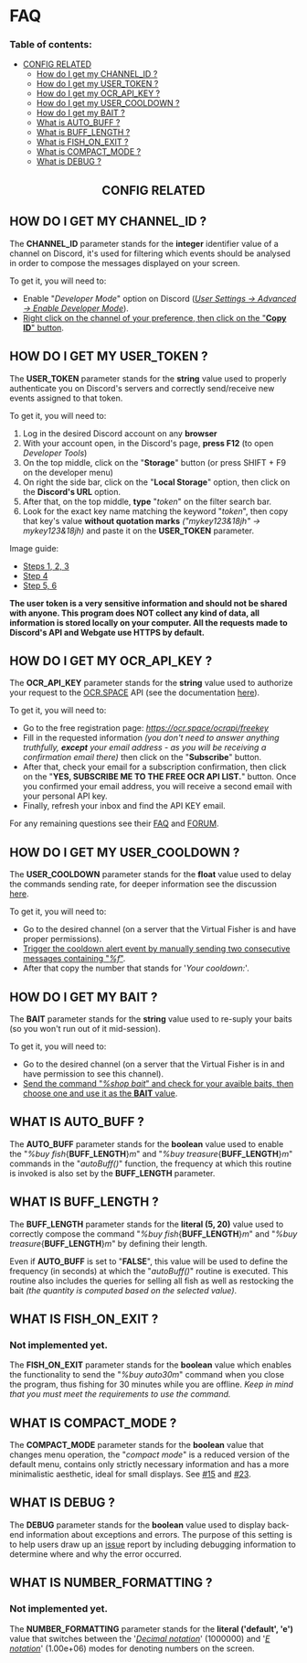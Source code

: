 # FAQ 

### Table of contents:
<!-- no toc -->
- [CONFIG RELATED](#config-related)
  - [How do I get my CHANNEL_ID ?](#how-do-i-get-my-channel_id-)
  - [How do I get my USER_TOKEN ?](#how-do-i-get-my-user_token-)
  - [How do I get my OCR_API_KEY ?](#how-do-i-get-my-ocr_api_key-)
  - [How do I get my USER_COOLDOWN ?](#how-do-i-get-my-user_cooldown-)
  - [How do I get my BAIT ?](#how-do-i-get-my-bait-)
  - [What is AUTO_BUFF ?](#what-is-auto_buff-)
  - [What is BUFF_LENGTH ?](#what-is-buff_length-)
  - [What is FISH_ON_EXIT ?](#what-is-fish_on_exit-)
  - [What is COMPACT_MODE ?](#what-is-compact_mode-)
  - [What is DEBUG ?](#what-is-debug-)
<!-- - [SYSTEM RELATED](#system-related) -->
  

## <p align='center'>CONFIG RELATED</p>

## HOW DO I GET MY CHANNEL_ID ?
The **CHANNEL_ID** parameter stands for the **integer** identifier value of a channel on Discord, it's used for filtering which events should be analysed in order to compose the messages displayed on your screen.

To get it, you will need to:
- Enable "*Developer Mode*" option on Discord ([*User Settings -> Advanced -> Enable Developer Mode*](https://img001.prntscr.com/file/img001/NzQmu739QQe5E6UmetJadA.png)).
- [Right click on the channel of your preference, then click on the "**Copy ID**" button](https://img001.prntscr.com/file/img001/dcwjC6w9TzuTv4sMmyfbzw.png).

## HOW DO I GET MY USER_TOKEN ?
The **USER_TOKEN** parameter stands for the **string** value used to properly authenticate you on Discord's servers and correctly send/receive new events assigned to that token.

To get it, you will need to:
1. Log in the desired Discord account on any **browser**
2. With your account open, in the Discord's page, **press F12** (to open *Developer Tools*)
3. On the top middle, click on the "**Storage**" button (or press SHIFT + F9 on the developer menu)
4. On right the side bar, click on the "**Local Storage**" option, then click on the **Discord's URL** option.
5. After that, on the top middle, **type** "*token*" on the filter search bar.
6. Look for the exact key name matching the keyword "*token*", then copy that key's value **without quotation marks** *("mykey123&18jh" -> mykey123&18jh)* and paste it on the **USER_TOKEN** parameter.

Image guide:
- [Steps 1, 2, 3](https://img001.prntscr.com/file/img001/2Xfy-1NYSRmXAnBr3dLgjw.png)
- [Step 4](https://img001.prntscr.com/file/img001/NiJm1v9TRB6zIOT4Nf1ZCA.png)
- [Step 5, 6](https://img001.prntscr.com/file/img001/TDpMd3c0Te2U6qo8LLDTLQ.png)

**The user token is a very sensitive information and should not be shared with anyone. This program does NOT collect any kind of data, all information is stored locally on your computer. All the requests made to Discord's API and Webgate use HTTPS by default.**

## HOW DO I GET MY OCR_API_KEY ?
The **OCR_API_KEY** parameter stands for the **string** value used to authorize your request to the [OCR.SPACE](https://ocr.space/) API (see the documentation [here](https://ocr.space/OCRAPI)).

To get it, you will need to:
- Go to the free registration page: *https://ocr.space/ocrapi/freekey*
- Fill in the requested information *(you don't need to answer anything truthfully, **except** your email address - as you will be receiving a confirmation email there)* then click on the "**Subscribe**" button.
- After that, check your email for a subscription confirmation, then click on the "**YES, SUBSCRIBE ME TO THE FREE OCR API LIST.**" button. Once you confirmed your email address, you will receive a second email with your personal API key.
- Finally, refresh your inbox and find the API KEY email. 

For any remaining questions see their [FAQ](https://ocr.space/faq) and [FORUM](https://forum.ui.vision/c/ocr-api/10).

## HOW DO I GET MY USER_COOLDOWN ?
The **USER_COOLDOWN** parameter stands for the **float** value used to delay the commands sending rate, for deeper information see the discussion [here](https://github.com/thejoabo/virtualfisher-bot/discussions/12).

To get it, you will need to:
- Go to the desired channel (on a server that the Virtual Fisher is and have proper permissions).
- [Trigger the cooldown alert event by manually sending two consecutive messages containing "*%f*"](https://img001.prntscr.com/file/img001/QLZR2fifRReKyK_SOiG-4A.png).
- After that copy the number that stands for '*Your cooldown:*'.

## HOW DO I GET MY BAIT ?
The **BAIT** parameter stands for the **string** value used to re-suply your baits (so you won't run out of it mid-session).

To get it, you will need to:
- Go to the desired channel (on a server that the Virtual Fisher is in and have permission to see this channel).
- [Send the command "*%shop bait*" and check for your avaible baits, then choose one and use it as the **BAIT** value](https://img001.prntscr.com/file/img001/4g2tz06eTQ6YGBek7AwW6w.png).

## WHAT IS AUTO_BUFF ?
The **AUTO_BUFF** parameter stands for the **boolean** value used to enable the "*%buy fish*{**BUFF_LENGTH**}*m*" and "*%buy treasure*{**BUFF_LENGTH**}*m*" commands in the "*autoBuff()*" function, the frequency at which this routine is invoked is also set by the **BUFF_LENGTH** parameter.

## WHAT IS BUFF_LENGTH ?
The **BUFF_LENGTH** parameter stands for the **literal (5, 20)** value used to correctly compose the command "*%buy fish*{**BUFF_LENGTH**}*m*" and "*%buy treasure*{**BUFF_LENGTH**}*m*" by defining their length. 

Even if **AUTO_BUFF** is set to "**FALSE**", this value will be used to define the frequency (in seconds) at which the "*autoBuff()*" routine is executed. This routine also includes the queries for selling all fish as well as restocking the bait *(the quantity is computed based on the selected value)*.


## WHAT IS FISH_ON_EXIT ?
### **Not implemented yet.**
The **FISH_ON_EXIT** parameter stands for the **boolean** value which enables the functionality to send the "*%buy auto30m*" command when you close the program, thus fishing for 30 minutes while you are offline. *Keep in mind that you must meet the requirements to use the command.*

## WHAT IS COMPACT_MODE ?
The **COMPACT_MODE** parameter stands for the **boolean** value that changes menu operation, the "*compact mode*" is a reduced version of the default menu, contains only strictly necessary information and has a more minimalistic aesthetic, ideal for small displays. See [#15](https://github.com/thejoabo/virtualfisher-bot/issues/15) and [#23](https://github.com/thejoabo/virtualfisher-bot/discussions/23).

## WHAT IS DEBUG ?
The **DEBUG** parameter stands for the **boolean** value used to display back-end information about exceptions and errors. The purpose of this setting is to help users draw up an [issue](https://github.com/thejoabo/virtualfisher-bot/issues/new) report by including debugging information to determine where and why the error occurred.

## WHAT IS NUMBER_FORMATTING ?
### **Not implemented yet.**
The **NUMBER_FORMATTING** parameter stands for the **literal ('default', 'e')** value that switches between the '[*Decimal notation*](https://en.wikipedia.org/wiki/Decimal#Decimal_notation)' (1000000) and '[*E notation*](https://en.wikipedia.org/wiki/Scientific_notation#E_notation)' (1.00e+06) modes for denoting numbers on the screen. 

<!-- ## <p align='center'>SYSTEM RELATED</p>
### ... -->

 
